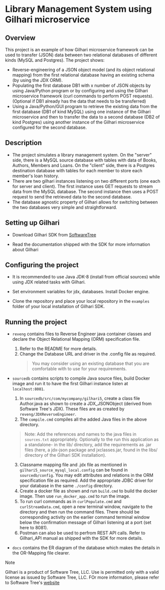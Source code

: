 # Library Management System using Gilhari microservice
## Overview ##
This project is an example of how Gilhari microservice framework can be used to transfer (JSON) data between two relational databases of different kinds (MySQL and Postgres).
The project shows:
* Reverse-engineering of a JSON object model (and its object relational mapping) from the first relational database having an existing schema (by using the JDX ORM).
* Populating the first database DB1 with x number of JSON objects by using Java/Python program or by configuring and using the Gilhari microservice framework (curl commands to perform POST requests). (Optional if DB1 already has the data that needs to be transferred)
* Using a Java/Python/GUI program to retrieve the existing data from the first database (DB1 of kind MySQL) using one instance of the Gilhari microservice and then to transfer the data to a second database (DB2 of kind Postgres) using another instance of the Gilhari microservice configured for the second database.

## Description ##

* The project simulates a library management system. On the "server" side, there is a MySQL source database with tables with data of Books, Authors, Members and Loans. On the "client" side, there is a Postgres destination database with tables for each member to store each member's loan history. 
* There are two gilhari instances listening on two different ports (one each for server and client). The first instance uses GET requests to stream data from the MySQL database. The second instance then uses a POST request to send the retrieved data to the second database.
* The database agnostic property of Gilhari allows for switching between the two databases very simple and straightforward.

## Setting up Gilhari ##

* Download Gilhari SDK from [SoftwareTree](https://www.softwaretree.com/v1/products/gilhari/gilhari_introduction.php)

* Read the documentation shipped with the SDK for more information about Gilhari

## Configuring the project ##

* It is recommended to use Java JDK-8 (install from official sources) while using JDX related tasks with Gilhari.

* Set environment variables for jdx, databases. Install Docker engine. 

* Clone the repository and place your local repository in the ```examples``` folder of your local installation of Gilhari SDK.

## Running the project
* ```reveng``` contains files to Reverse Engineer java container classes and declare the Object Relational Mapping (ORM) specification file.
    1. Refer to the README for more details.
    2. Change the Database URL and driver in the .config file as required.
        > You may consider using an existing database that you are comfortable with to use for your requirements. 

* ```sourcedb``` contains scripts to compile Java source files, build Docker image and run it to have the first Gilhari instance listen at ```localhost:8081```.
    1. In ```sourcedb/src/com/mycompany/gilhari5```, create a class file Author.java as shown to create a JDX_JSONObject (derived from Software Tree's JDX). These files are as created by ```reveng/JDXReverseEngineer```. 
    2. The ```compile.cmd``` compiles all the added Java files in the above directory.
    >Note: Add the references and names to the java files in ```sources.txt``` appropriately.
    >Optionally to the run this application as a standalone- in the lib/ directory, add the requirements as .jar files (here, a jdx-json package and jxclasses.jar, found in the libs/ directory of the Gilhari SDK installation).  
    3. Classname mapping file and .jdx file as mentioned in ```gilhari5_source_mysql_local.config``` can be found in ```sourcedb/config```. You may edit attributes and relations in the ORM specification file as required. Add the appropriate JDBC driver for your database in the same ```./config``` directory.
    4. Create a docker file as shown and run ```build.cmd``` to build the docker image. Then use ```run_docker_app.cmd``` to run the image.
    5. To run curl commands as in ```curlPopulate.cmd``` and ```curlStreamData.cmd```, open a new terminal window, navigate to the directory and then run the command files. There should be corresponding activity on the earlier command terminal window below the confirmation message of Gilhari listening at a port (set here to 8081).
    6. Postman can also be used to perfrom REST API calls. Refer to Gilhari_API manual as shipped with the SDK for more details. 

* ```docs``` contains the ER diagram of the database which makes the details in the OR-Mapping file clearer. 

>[!NOTE]
>Gilhari is a product of Software Tree, LLC. Use is permitted only with a valid license as issued by Software Tree, LLC. FOr more information, please refer to Software Tree's [website](https://www.softwaretree.com)
